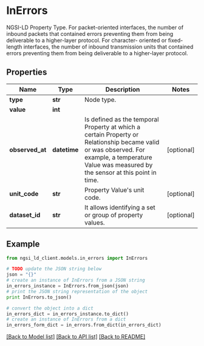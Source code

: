 # InErrors

NGSI-LD Property Type. For packet-oriented interfaces, the number of inbound packets that contained errors preventing them from being deliverable to a higher-layer protocol.  For character- oriented or fixed-length interfaces, the number of inbound transmission units that contained errors preventing them from being deliverable to a higher-layer protocol. 

## Properties
Name | Type | Description | Notes
------------ | ------------- | ------------- | -------------
**type** | **str** | Node type.  | 
**value** | **int** |  | 
**observed_at** | **datetime** | Is defined as the temporal Property at which a certain Property or Relationship became valid or was observed. For example, a temperature Value was measured by the sensor at this point in time.  | [optional] 
**unit_code** | **str** | Property Value&#39;s unit code.  | [optional] 
**dataset_id** | **str** | It allows identifying a set or group of property values.  | [optional] 

## Example

```python
from ngsi_ld_client.models.in_errors import InErrors

# TODO update the JSON string below
json = "{}"
# create an instance of InErrors from a JSON string
in_errors_instance = InErrors.from_json(json)
# print the JSON string representation of the object
print InErrors.to_json()

# convert the object into a dict
in_errors_dict = in_errors_instance.to_dict()
# create an instance of InErrors from a dict
in_errors_form_dict = in_errors.from_dict(in_errors_dict)
```
[[Back to Model list]](../README.md#documentation-for-models) [[Back to API list]](../README.md#documentation-for-api-endpoints) [[Back to README]](../README.md)


